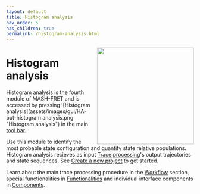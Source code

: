 ```yaml
---
layout: default
title: Histogram analysis
nav_order: 5
has_children: true
permalink: /histogram-analysis.html
---
```


<img src="assets/images/logos/logo-histogram-analysis_noname_400px.png" width="260" style="float:right; margin-left: 15px;"/>

# Histogram analysis

Histogram analysis is the fourth module of MASH-FRET and is accessed by pressing 
![Histogram analysis](assets/images/gui/HA-but-histogram analysis.png "Histogram analysis") in the main 
[tool bar](Getting_started.html#interface).

Use this module to identify the most probable state configuration and quantify state relative populations. 
Histogram analysis recieves as input 
[Trace processing](trace-processing.html)'s output trajectories and state sequences. 
See 
[Create a new project](Getting_started.html#create-a-new-project) to get started. 

Learn about the main trace processing procedure in the 
[Workflow](histogram-analysis/workflow.html) section, special functionalities in 
[Functionalities](histogram-analysis/functionalities.html) and individual interface components in 
[Components](histogram-analysis/components.html).
